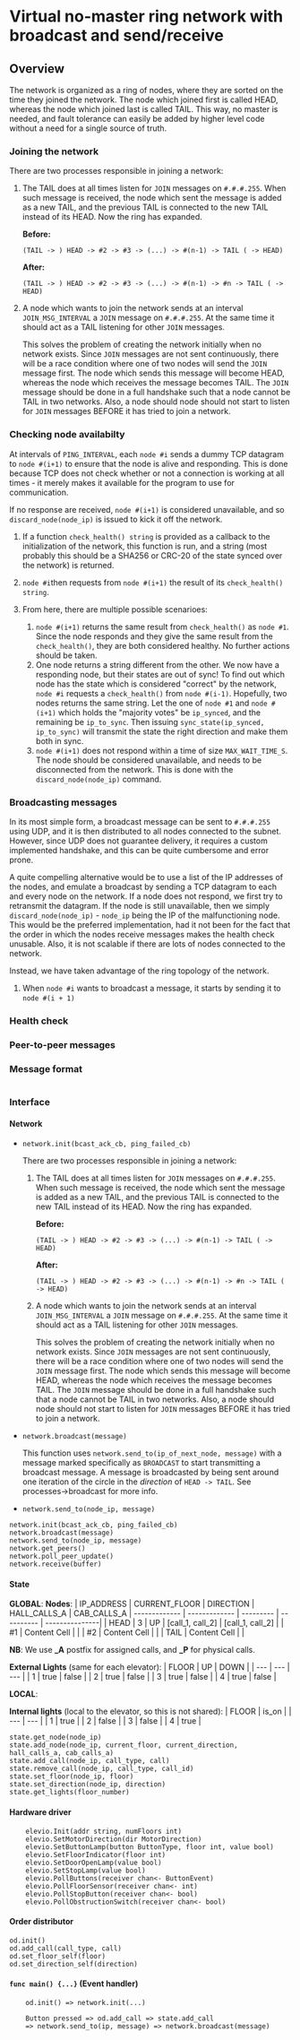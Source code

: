 # Virtual no-master ring network with broadcast and send/receive

## Overview

The network is organized as a ring of nodes, where they are sorted on the time they joined the network. The node which joined first is called HEAD, whereas the node which joined last is called TAIL. This way, no master is needed, and fault tolerance can easily be added by higher level code without a need for a single source of truth.

### Joining the network

There are two processes responsible in joining a network:

1. The TAIL does at all times listen for `JOIN` messages on `#.#.#.255`. When such message is received, the node which sent the message is added as a new TAIL, and the previous TAIL is connected to the new TAIL instead of its HEAD. Now the ring has expanded.

    **Before:**
    ```
    (TAIL -> ) HEAD -> #2 -> #3 -> (...) -> #(n-1) -> TAIL ( -> HEAD)
    ```

    **After:**
    ```
    (TAIL -> ) HEAD -> #2 -> #3 -> (...) -> #(n-1) -> #n -> TAIL ( -> HEAD)
    ```

2. A node which wants to join the network sends at an interval `JOIN_MSG_INTERVAL` a `JOIN` message on `#.#.#.255`. At the same time it should act as a TAIL listening for other `JOIN` messages.

    This solves the problem of creating the network initially when no network exists. Since `JOIN` messages are not sent continuously, there will be a race condition where one of two nodes will send the `JOIN` message first. The node which sends this message will become HEAD, whereas the node which receives the message becomes TAIL. The `JOIN` message should be done in a full handshake such that a node cannot be TAIL in two networks. Also, a node should node should not start to listen for `JOIN` messages BEFORE it has tried to join a network.

### Checking node availabilty

At intervals of `PING_INTERVAL`, each `node #i` sends a dummy TCP datagram to `node #(i+1)` to ensure that the node is alive and responding. This is done because TCP does not check whether or not a connection is working at all times - it merely makes it available for the program to use for communication.

If no response are received, `node #(i+1)` is considered unavailable, and so `discard_node(node_ip)` is issued to kick it off the network.



1. If a function `check_health() string` is provided as a callback to the initialization of the network, this function is run, and a string (most probably this should be a SHA256 or CRC-20 of the state synced over the network) is returned.

2. `node #i`then requests from  `node #(i+1)` the result of its `check_health() string`.

3. From here, there are multiple possible scenarioes:
    1. `node #(i+1)` returns the same result from `check_health()` as `node #1`. Since the node responds and they give the same result from the `check_health()`, they are both considered healthy. No further actions should be taken.
    2. One node returns a string different from the other. We now have a responding node, but their states are out of sync! To find out which node has the state which is considered "correct" by the network, `node #i` requests a `check_health()` from `node #(i-1)`. Hopefully, two nodes returns the same string. Let the one of `node #1` and `node #(i+1)` which holds the "majority votes" be `ip_synced`, and the remaining be `ip_to_sync`. Then issuing `sync_state(ip_synced, ip_to_sync)` will transmit the state the right direction and make them both in sync.
    3. `node #(i+1)` does not respond within a time of size `MAX_WAIT_TIME_S`. The node should be considered unavailable, and needs to be disconnected from the network. This is done with the `discard_node(node_ip)` command.


### Broadcasting messages

In its most simple form, a broadcast message can be sent to `#.#.#.255` using UDP, and it is then distributed to all nodes connected to the subnet. However, since UDP does not guarantee delivery, it requires a custom implemented handshake, and this can be quite cumbersome and error prone.

A quite compelling alternative would be to use a list of the IP addresses of the nodes, and emulate a broadcast by sending a TCP datagram to each and every node on the network. If a node does not respond, we first try to retransmit the datagram. If the node is still unavailable, then we simply `discard_node(node_ip)` - `node_ip` being the IP of the malfunctioning node. This would be the preferred implementation, had it not been for the fact that the order in which the nodes receive messages makes the health check unusable. Also, it is not scalable if there are lots of nodes connected to the network.

Instead, we have taken advantage of the ring topology of the network.
1. When `node #i` wants to broadcast a message, it starts by sending it to `node #(i + 1)`


### Health check

### Peer-to-peer messages


### Message format

```

```

### Interface

#### Network
- `network.init(bcast_ack_cb, ping_failed_cb)`

    There are two processes responsible in joining a network:

    1. The TAIL does at all times listen for `JOIN` messages on `#.#.#.255`. When such message is received, the node which sent the message is added as a new TAIL, and the previous TAIL is connected to the new TAIL instead of its HEAD. Now the ring has expanded.

        **Before:**
        ```
        (TAIL -> ) HEAD -> #2 -> #3 -> (...) -> #(n-1) -> TAIL ( -> HEAD)
        ```

        **After:**
        ```
        (TAIL -> ) HEAD -> #2 -> #3 -> (...) -> #(n-1) -> #n -> TAIL ( -> HEAD)
        ```

    2. A node which wants to join the network sends at an interval `JOIN_MSG_INTERVAL` a `JOIN` message on `#.#.#.255`. At the same time it should act as a TAIL listening for other `JOIN` messages.

        This solves the problem of creating the network initially when no network exists. Since `JOIN` messages are not sent continuously, there will be a race condition where one of two nodes will send the `JOIN` message first. The node which sends this message will become HEAD, whereas the node which receives the message becomes TAIL. The `JOIN` message should be done in a full handshake such that a node cannot be TAIL in two networks. Also, a node should node should not start to listen for `JOIN` messages BEFORE it has tried to join a network.
- `network.broadcast(message)`

    This function uses `network.send_to(ip_of_next_node, message)` with a message marked specifically as `BROADCAST` to start transmitting a broadcast message. A message is broadcasted by being sent around one iteration of the circle in the _direction_ of `HEAD -> TAIL`. See processes->broadcast for more info.

- `network.send_to(node_ip, message)`




```golang
network.init(bcast_ack_cb, ping_failed_cb)
network.broadcast(message)
network.send_to(node_ip, message)
network.get_peers()
network.poll_peer_update()
network.receive(buffer)
```
#### State

**GLOBAL**:
**Nodes**:
| IP_ADDRESS    | CURRENT_FLOOR | DIRECTION | HALL_CALLS_A | CAB_CALLS_A
| ------------- | ------------- | --------- | ---------- | ---------------|
| HEAD          |  3            |      UP   | [call_1, call_2]   | [call_1, call_2] |
| #1            | Content Cell  | |
| #2            | Content Cell  | |
| TAIL          | Content Cell  | |


**NB**: We use **_A** postfix for assigned calls, and **_P** for physical calls.

**External Lights** (same for each elevator):
| FLOOR | UP | DOWN |
| --- | --- | --- |
| 1 | true | false |
| 2 | true | false |
| 3 | true | false |
| 4 | true | false |

**LOCAL**:

**Internal lights** (local to the elevator, so this is not shared):
| FLOOR | is_on |
| --- | --- |
| 1 | true |
| 2 | false |
| 3 | false |
| 4 | true |





```
state.get_node(node_ip)
state.add_node(node_ip, current_floor, current_direction, hall_calls_a, cab_calls_a)
state.add_call(node_ip, call_type, call)
state.remove_call(node_ip, call_type, call_id)
state.set_floor(node_ip, floor)
state.set_direction(node_ip, direction)
state.get_lights(floor_number)
```

#### Hardware driver
```
    elevio.Init(addr string, numFloors int)
    elevio.SetMotorDirection(dir MotorDirection)
    elevio.SetButtonLamp(button ButtonType, floor int, value bool)
    elevio.SetFloorIndicator(floor int)
    elevio.SetDoorOpenLamp(value bool)
    elevio.SetStopLamp(value bool)
    elevio.PollButtons(receiver chan<- ButtonEvent)
    elevio.PollFloorSensor(receiver chan<- int)
    elevio.PollStopButton(receiver chan<- bool)
    elevio.PollObstructionSwitch(receiver chan<- bool)
```

#### Order distributor
```
od.init()
od.add_call(call_type, call)
od.set_floor_self(floor)
od.set_direction_self(direction)
```

#### `func main() {...}` (Event handler)
```
    od.init() => network.init(...)

    Button pressed => od.add_call => state.add_call
    => network.send_to(ip, message) => network.broadcast(message)

```